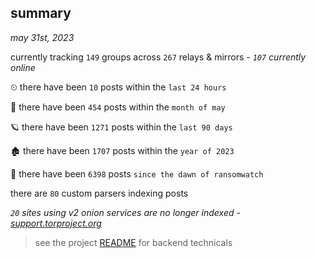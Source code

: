 
## summary
_may 31st, 2023_

currently tracking `149` groups across `267` relays & mirrors - _`107` currently online_

⏲ there have been `10` posts within the `last 24 hours`

🦈 there have been `454` posts within the `month of may`

🪐 there have been `1271` posts within the `last 90 days`

🏚 there have been `1707` posts within the `year of 2023`

🦕 there have been `6398` posts `since the dawn of ransomwatch`

there are `80` custom parsers indexing posts

_`20` sites using v2 onion services are no longer indexed - [support.torproject.org](https://support.torproject.org/onionservices/v2-deprecation/)_

> see the project [README](https://github.com/joshhighet/ransomwatch#ransomwatch--) for backend technicals
